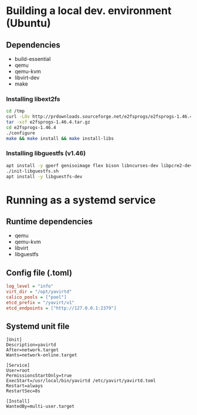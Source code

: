 # Building a local dev. environment (Ubuntu)

## Dependencies

- build-essential
- qemu
- qemu-kvm
- libvirt-dev
- make

### Installing libext2fs

```bash
cd /tmp
curl -LOv http://prdownloads.sourceforge.net/e2fsprogs/e2fsprogs-1.46.4.tar.gz
tar -xzf e2fsprogs-1.46.4.tar.gz
cd e2fsprogs-1.46.4
./configure
make && make install && make install-libs
```

### Installing libguestfs (v1.46)

```bash
apt install -y gperf genisoimage flex bison libncurses-dev libpcre2-dev libaugeas-dev libmagic-dev libjansson-dev libhivex-dev libyara-dev supermin ocaml ocaml-findlib libhivex-ocaml-dev
./init-libguestfs.sh
apt install -y libguestfs-dev
```

# Running as a systemd service

## Runtime dependencies

- qemu
- qemu-kvm
- libvirt
- libguestfs

## Config file (.toml)

```ini
log_level = "info"
virt_dir = "/opt/yavirtd"
calico_pools = ["pool"]
etcd_prefix = "/yavirt/v1"
etcd_endpoints = ["http://127.0.0.1:2379"]
```

## Systemd unit file

```
[Unit]
Description=yavirtd
After=network.target
Wants=network-online.target

[Service]
User=root
PermissionsStartOnly=true
ExecStart=/usr/local/bin/yavirtd /etc/yavirt/yavirtd.toml
Restart=always
RestartSec=8s

[Install]
WantedBy=multi-user.target
```
